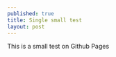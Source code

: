 ```yaml
---
published: true
title: Single small test
layout: post
---
```

This is a small test on Github Pages